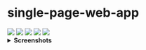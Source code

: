 # single-page-web-app
<div>
<img src="https://img.shields.io/badge/tomcat-f7d473.svg?logo=apache-tomcat&logoColor=black"/>
<img src="https://img.shields.io/badge/postgresql-326790.svg?logo=postgresql&logoColor=white"/>
  <img src="https://img.shields.io/badge/spring-69ac3c.svg?logo=spring&logoColor=white"/>
<img src="https://img.shields.io/badge/html-ee6329.svg?logo=html5&logoColor=white"/>
<img src="https://img.shields.io/badge/css-31a4d6.svg?logo=css3&logoColor=white"/>
</div>


<details>
  <summary><b>Screenshots</b></summary>
  <img src="https://raw.githubusercontent.com/divinepet/single-page-web-app/main/img/screenshot2.png" alt="screnshot1"></img>
  <img src="https://raw.githubusercontent.com/divinepet/single-page-web-app/main/img/screenshot1.png" alt="screnshot2"></img>
</details>
